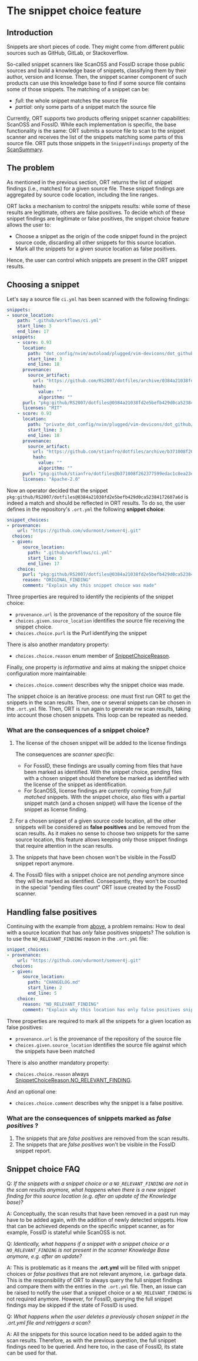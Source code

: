 # The snippet choice feature

## Introduction

Snippets are short pieces of code.
They might come from different public sources such as GitHub, GitLab, or Stackoverflow.

So-called snippet scanners like ScanOSS and FossID scrape those public sources and build a knowledge base of snippets, classifying them by their author, version and license.
Then, the snippet scanner component of such products can use this knowledge base to find if some source file contains some of those snippets.
The matching of a snippet can be:

* *full*: the whole snippet matches the source file
* *partial*: only some parts of a snippet match the source file

Currently, ORT supports two products offering snippet scanner capabilities:
ScanOSS and FossID.
While each implementation is specific, the base functionality is the same:
ORT submits a source file to scan to the snippet scanner and receives the list of the snippets matching some parts of this source file.
ORT puts those snippets in the `SnippetFindings` property of the [ScanSummary](https://github.com/oss-review-toolkit/ort/blob/main/model/src/main/kotlin/ScanSummary.kt).

## The problem

As mentioned in the previous section, ORT returns the list of snippet findings (i.e., matches) for a given source file.
These snippet findings are aggregated by source code location, including the line ranges.

ORT lacks a mechanism to control the snippets results: while some of these results are legitimate, others are false positives.
To decide which of these snippet findings are legitimate or false positives, the snippet choice feature allows the user to:

* Choose a snippet as the origin of the code snippet found in the project source code, discarding all other snippets for this source location.
* Mark all the snippets for a given source location as false positives.

Hence, the user can control which snippets are present in the ORT snippet results.

## Choosing a snippet

Let's say a source file `ci.yml` has been scanned with the following findings:

```yaml
snippets:
- source_location:
    path: ".github/workflows/ci.yml"
    start_line: 3
    end_line: 17
  snippets:
    - score: 0.93
      location:
        path: "dot_config/nvim/autoload/plugged/vim-devicons/dot_github/workflows/vint.yml"
        start_line: 3
        end_line: 18
      provenance:
        source_artifact:
          url: "https://github.com/RS2007/dotfiles/archive/0384a21038fd2e5befb429d0ca52384172607a6d.tar.gz"
          hash:
            value: ""
            algorithm: ""
      purl: "pkg:github/RS2007/dotfiles@0384a21038fd2e5befb429d0ca52384172607a6d"
      licenses: "MIT"
    - score: 0.93
      location:
        path: "private_dot_config/nvim/plugged/vim-devicons/dot_github/workflows/vint.yml"
        start_line: 3
        end_line: 18
      provenance:
        source_artifact:
          url: "https://github.com/stianfro/dotfiles/archive/b371008f262377599edac1c8ea23ef53da82f832.tar.gz"
          hash:
            value: ""
            algorithm: ""
      purl: "pkg:github/stianfro/dotfiles@b371008f262377599edac1c8ea23ef53da82f832"
      licenses: "Apache-2.0"
```

Now an operator decided that the snippet `pkg:github/RS2007/dotfiles@0384a21038fd2e5befb429d0ca52384172607a6d` is indeed a match and should be reflected in ORT results.
To do so, the user defines in the repository's `.ort.yml` the following **snippet choice**:

```yaml
snippet_choices:
- provenance:
    url: "https://github.com/vdurmont/semver4j.git"
  choices:
  - given:
      source_location:
        path: ".github/workflows/ci.yml"
        start_line: 3
        end_line: 17
    choice:
      purl: "pkg:github/RS2007/dotfiles@0384a21038fd2e5befb429d0ca52384172607a6d"
      reason: "ORIGINAL_FINDING"
      comment: "Explain why this snippet choice was made"
```

Three properties are required to identify the recipients of the snippet choice:

* `provenance.url` is the provenance of the repository of the source file
* `choices.given.source_location` identifies the source file receiving the snippet choice.
* `choices.choice.purl` is the Purl identifying the snippet

There is also another mandatory property:

* `choices.choice.reason` enum member of [SnippetChoiceReason](https://github.com/oss-review-toolkit/ort/blob/main/model/src/main/kotlin/config/snippet/SnippetChoiceReason.kt).

Finally, one property is *informative* and aims at making the snippet choice configuration more maintainable:

* `choices.choice.comment` describes why the snippet choice was made.

The snippet choice is an iterative process:
one must first run ORT to get the snippets in the scan results.
Then, one or several snippets can be chosen in the `.ort.yml` file.
Then, ORT is run again to generate nw scan results, taking into account those chosen snippets.
This loop can be repeated as needed.

### What are the consequences of a snippet choice?

1. The license of the chosen snippet will be added to the license findings

   The consequences are *scanner specific*:

   * For FossID, these findings are usually coming from files that have been marked as identified.
     With the snippet choice, pending files with a chosen snippet should therefore be marked as identified with the license of the snippet as identification.
   * For ScanOSS, license findings are currently coming from *full matched* snippets.
     With the snippet choice, also files with a partial snippet match (and a chosen snippet) will have the license of the snippet as license finding.

2. For a chosen snippet of a given source code location, all the other snippets will be considered as **false positives** and be removed from the scan results.
   As it makes no sense to choose two snippets for the same source location, this feature allows keeping only those snippet findings that require attention in the scan results.
3. The snippets that have been chosen won't be visible in the FossID snippet report anymore.
4. The FossID files with a snippet choice are not *pending* anymore since they will be marked as identified.
   Consequently, they won't be counted in the special "pending files count" ORT issue created by the FossID scanner.

## Handling false positives

Continuing with the example from [above](snippet-choice.md#choosing-a-snippet), a problem remains:
How to deal with a source location that has *only* false positives snippets?
The solution is to use the `NO_RELEVANT_FINDING` reason in the `.ort.yml` file:

```yaml
snippet_choices:
- provenance:
    url: "https://github.com/vdurmont/semver4j.git"
  choices:
  - given:
      source_location:
        path: "CHANGELOG.md"
        start_line: 2
        end_line: 5
    choice:
      reason: "NO_RELEVANT_FINDING"
      comment: "Explain why this location has only false positives snippets"
```

Three properties are required to mark all the snippets for a given location as false positives:

* `provenance.url` is the provenance of the repository of the source file
* `choices.given.source_location` identifies the source file against which the snippets have been matched

There is also another mandatory property:

* `choices.choice.reason` always [SnippetChoiceReason.NO_RELEVANT_FINDING](https://github.com/oss-review-toolkit/ort/blob/main/model/src/main/kotlin/config/snippet/SnippetChoiceReason.kt#L26).

And an optional one:

* `choices.choice.comment` describes why the snippet is a false positive.

### What are the consequences of snippets marked as *false positives* ?

1. The snippets that are *false positives* are removed from the scan results.
2. The snippets that are *false positives* won't be visible in the FossID snippet report.

## Snippet choice FAQ

Q:
*If the snippets with a snippet choice or a `NO_RELEVANT_FINDING` are not in the scan results anymore, what happens when there is a new snippet finding for this source location (e.g. after an update of the Knowledge base)?*

A:
Conceptually, the scan results that have been removed in a past run may have to be added again, with the addition of newly detected snippets.
How that can be achieved depends on the specific snippet scanner, as for example, FossID is stateful while ScanOSS is not.

Q:
*Identically, what happens if a snippet with a snippet choice or a `NO_RELEVANT_FINDING` is not present in the scanner Knowledge Base anymore, e.g. after an update?*

A:
This is problematic as it means the **.ort.yml** will be filled with snippet choices or *false positives* that are not relevant anymore, i.e. garbage data.
This is the responsibility of ORT to always query the full snippet findings and compare them with the entries in the `.ort.yml` file.
Then, an issue can be raised to notify the user that a snippet choice or a `NO_RELEVANT_FINDING` is not required anymore.
However, for FossID, querying the full snippet findings may be skipped if the state of FossID is used.

Q:
*What happens when the user deletes a previously chosen snippet in the .ort.yml file and retriggers a scan?*

A:
All the snippets for this source location need to be added again to the scan results.
Therefore, as with the previous question, the full snippet findings need to be queried.
And here too, in the case of FossID, its state can be used for that.
